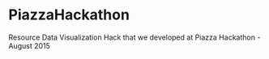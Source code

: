 # PiazzaHackathon
Resource Data Visualization Hack that we developed at Piazza Hackathon - August 2015
